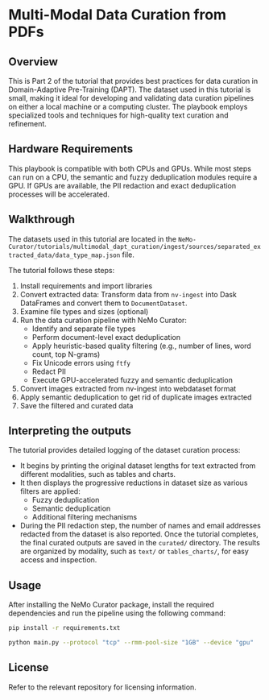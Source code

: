 # Multi-Modal Data Curation from PDFs

## Overview
This is Part 2 of the tutorial that provides best practices for data curation in Domain-Adaptive Pre-Training (DAPT).
The dataset used in this tutorial is small, making it ideal for developing and validating data curation pipelines on either a local machine or a computing cluster. The playbook employs specialized tools and techniques for high-quality text curation and refinement.

## Hardware Requirements
This playbook is compatible with both CPUs and GPUs.
While most steps can run on a CPU, the semantic and fuzzy deduplication modules require a GPU.
If GPUs are available, the PII redaction and exact deduplication processes will be accelerated.

## Walkthrough
The datasets used in this tutorial are located in the `NeMo-Curator/tutorials/multimodal_dapt_curation/ingest/sources/separated_extracted_data/data_type_map.json` file.

The tutorial follows these steps:
1. Install requirements and import libraries
2. Convert extracted data: Transform data from `nv-ingest` into Dask DataFrames and convert them to `DocumentDataset`.
3. Examine file types and sizes (optional)
4. Run the data curation pipeline with NeMo Curator:
   - Identify and separate file types
   - Perform document-level exact deduplication
   - Apply heuristic-based quality filtering (e.g., number of lines, word count, top N-grams)
   - Fix Unicode errors using `ftfy`
   - Redact PII
   - Execute GPU-accelerated fuzzy and semantic deduplication
5. Convert images extracted from nv-ingest into webdataset format
6. Apply semantic deduplication to get rid of duplicate images extracted
7. Save the filtered and curated data

## Interpreting the outputs
The tutorial provides detailed logging of the dataset curation process:
- It begins by printing the original dataset lengths for text extracted from different modalities, such as tables and charts.
- It then displays the progressive reductions in dataset size as various filters are applied:
   - Fuzzy deduplication
   - Semantic deduplication
   - Additional filtering mechanisms
- During the PII redaction step, the number of names and email addresses redacted from the dataset is also reported.
Once the tutorial completes, the final curated outputs are saved in the `curated/` directory. The results are organized by modality, such as `text/` or `tables_charts/`, for easy access and inspection.

## Usage
After installing the NeMo Curator package, install the required dependencies and run the pipeline using the following command:
```sh
pip install -r requirements.txt
```

```sh
python main.py --protocol "tcp" --rmm-pool-size "1GB" --device "gpu"
```

## License
Refer to the relevant repository for licensing information.
